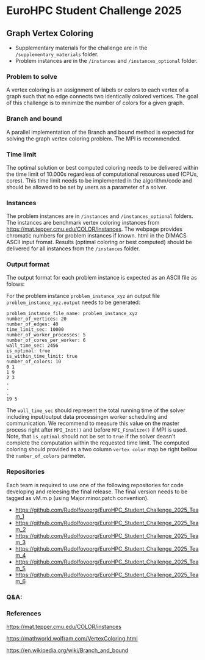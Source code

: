 # EuroHPC Student Challenge 2025
## Graph Vertex Coloring

- Supplementary materials for the challenge are in the `/supplementary_materials` folder.
- Problem instances are in the `/instances` and `/instances_optional` folder.


### Problem to solve
A vertex coloring is an assignment of labels or colors to each vertex of a graph such that no edge connects two identically colored vertices. The goal of this challenge is to minimize the number of colors for a given graph.

### Branch and bound
A parallel implementation of the Branch and bound method is expected for solving the graph vertex coloring problem. The MPI is recommended.

### Time limit
The optimal solution or best computed coloring needs to be delivered within the time limit of 10.000s regardless of computational resources used (CPUs, cores). This time limit needs to be implemented in the algorithm/code and should be allowed to be set by users as a parameter of a solver.

### Instances
The problem instances are in `/instances` and `/instances_optional` folders. The instances are benchmark vertex coloring instances from https://mat.tepper.cmu.edu/COLOR/instances. The webpage provides chromatic numbers for problem instances if known.  html in the DIMACS ASCII input fromat. 
Results (optimal coloring or best computed) should be delivered for all instances from the `/instances` folder.

### Output format
The output format for each problem instance is expected as an ASCII file as folows:

For the problem instance `problem_instance_xyz` an output file `problem_instance_xyz.output` needs to be generated:
    
```
problem_instance_file_name: problem_instance_xyz
number_of_vertices: 20
number_of_edges: 40
time_limit_sec: 10000
number_of_worker_processes: 5
number_of_cores_per_worker: 6
wall_time_sec: 2456
is_optimal: true
is_within_time_limit: true
number_of_colors: 10
0 1
1 9
2 3
. 
.
.
19 5
```
The `wall_time_sec` should represent the total running time of the solver including input/output data processingm worker scheduling and communication. We recommend to measure this value on the master process right after `MPI_Init()` and before `MPI_Finalize()` if MPI is used. Note, that `is_optimal` should not be set to `true` if the solver deasn't complete the computation within the requested time limit. The computed coloring should provided as a two column `vertex color` map be right bellow the `number_of_colors` parmeter.

### Repositories

Each team is required to use one of the following repositories for code developing and releesing the final release. The final version needs to be tagged as vM.m.p (using Major.minor.patch convention). 

- https://github.com/Rudolfovoorg/EuroHPC_Student_Challenge_2025_Team_1
- https://github.com/Rudolfovoorg/EuroHPC_Student_Challenge_2025_Team_2
- https://github.com/Rudolfovoorg/EuroHPC_Student_Challenge_2025_Team_3
- https://github.com/Rudolfovoorg/EuroHPC_Student_Challenge_2025_Team_4
- https://github.com/Rudolfovoorg/EuroHPC_Student_Challenge_2025_Team_5
- https://github.com/Rudolfovoorg/EuroHPC_Student_Challenge_2025_Team_6


### Q&A:


### References

https://mat.tepper.cmu.edu/COLOR/instances

https://mathworld.wolfram.com/VertexColoring.html

https://en.wikipedia.org/wiki/Branch_and_bound


